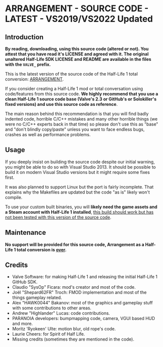 ARRANGEMENT - SOURCE CODE - LATEST - VS2019/VS2022 Updated
======================

Introduction
----------

**By reading, downloading, using this source code (altered or not). You attest that you have read it's LICENSE and agreed with it. The original unaltered Half-Life SDK LICENSE and README are available in the files with the `VALVE_` prefix.**

This is the latest version of the source code of the Half-Life 1 total conversion: [ARRANGEMENT](https://www.moddb.com/mods/half-life-1-arrangement).

If you consider creating a Half-Life 1 mod or total conversation using code/features from this source code. **We highly recommend that you use a clean Half-Life 1 source code base (Valve's 2.3 or GitHub's or Solokiller's fixed versions) and use this source code as reference**.

The main reason behind this recommendation is that you will find badly indented code, horrible C/C++ mistakes and many other horrible things (we were no C/C++ experts back in that time) so please don't use this as "base" and "don't blindly copy/paste" unless you want to face endless bugs, crashes as well as performance problems.

Usage
----------

If you deeply insist on building the source code despite our initial warning, you might be able to do so with Visual Studio 2013. It should be possible to build it on modern Visual Studio versions but it might require some fixes first.

It was also planned to support Linux but the port is fairly incomplete. That explains why the Makefiles are updated but the code "as is" likely won't compile.

To use your custom built binaries, you will **likely need the game assets and a Steam account with Half-Life 1 installed**, [this build should work but has not been tested with this version of the source code](https://www.moddb.com/mods/half-life-1-arrangement/downloads/arrangement-2008-2013).

Maintenance
----------

**No support will be provided for this source code, Arrangement as a Half-Life 1 total conversion is [over](https://www.moddb.com/mods/half-life-1-arrangement/news/a-long-overdue-post-farewell-half-life).**

Credits
----------

* Valve Software: for making Half-Life 1 and releasing the initial Half-Life 1 GitHub SDK.
* Claudio "SysOp" Ficara: mod's creator and most of the code.
* Joël "Shepard62FR" Troch: FMOD implementation and most of the things gameplay related.
* Alex "HAWK0044" Bakanov: most of the graphics and gameplay stuff with some contributions to other areas.
* Andrew "Highlander" Lucas: code contributions.
* PARANOIA developers: bumpmapping code, camera, VGUI based HUD and more.
* Moritz 'Ryokeen' Ulte: motion blur, old rope's code.
* Laurie Cheers: for Spirit of Half Life.
* Missing credits (sometimes they are mentioned in the code).
